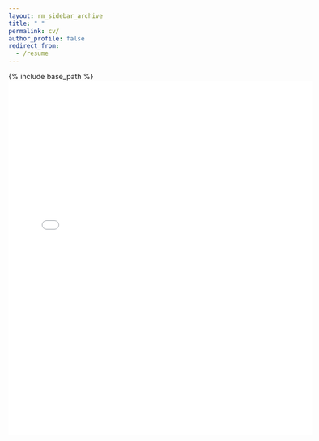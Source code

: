 ```yaml
---
layout: rm_sidebar_archive
title: " "
permalink: cv/
author_profile: false
redirect_from:
  - /resume
---
```


{% include base_path %}
<embed src="{{ site.baseurl }}/files/YifanXiong CV.pdf" width="600" height="700" type='application/pdf'>
